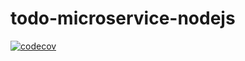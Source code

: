 # todo-microservice-nodejs

[![codecov](https://codecov.io/gh/Akshit8/todo-microservice-nodejs/branch/master/graph/badge.svg?token=EH3EHGOEPT)](https://codecov.io/gh/Akshit8/todo-microservice-nodejs)
